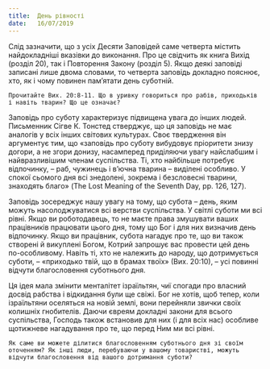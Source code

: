 ```yaml
---
title:  День рівності
date:   16/07/2019
---
```


Слід зазначити, що з усіх Десяти Заповідей саме четверта містить найдокладніші вказівки до виконання. Про це свідчить як книга Вихід (розділ 20), так і Повторення Закону (розділ 5). Якщо деякі заповіді записані лише двома словами, то четверта заповідь докладно пояснює, хто, як і чому повинен пам’ятати день суботній.

`Прочитайте Вих. 20:8-11. Що в уривку говориться про рабів, приходьків і навіть тварин? Що це означає?`

Заповідь про суботу характеризує підвищена увага до інших людей. Письменник Сігве К. Тонстед стверджує, що ця заповідь не має аналогів у всіх інших світових культурах. Своє твердження він аргументує тим, що «заповідь про суботу вибудовує пріоритети знизу догори, а не згори донизу, насамперед приділяючи увагу найслабшим і най­вразливішим членам суспільства. Ті, хто найбільше потребує відпочинку, – раб, чужинець і в’ючна тварина – виділені особливо. У спокої сьомого дня всі знедолені, зокрема і безсловесні тварини, знаходять благо» (The Lost Meaning of the Seventh Day, pp. 126, 127).

Заповідь зосереджує нашу увагу на тому, що субота – день, яким можуть насолоджуватися всі верстви суспільства. У світлі суботи ми всі рівні. Якщо ви роботодавець, то не маєте права змушувати ваших працівників працювати цього дня, тому що Бог і для них визначив день відпочинку. Якщо ви працівник, субота нагадує про те, що ви також створені й викуплені Богом, Котрий запрошує вас провести цей день по-особливому. Навіть ті, хто не належить до народу, що дотримується суботи, – «приходько твій, що в брамах твоїх» (Вих. 20:10), – усі повинні відчути благословення суботнього дня.

Ця ідея мала змінити менталітет ізраїльтян, чиї спогади про власний досвід рабства і відкидання були ще свіжі. Бог не хотів, щоб тепер, коли ізраїльтяни оселяться на новій землі, вони перейняли звички своїх колишніх гнобителів. Даючи євреям докладні закони для всього суспільства, Господь також встановив для них (і для всіх нас) особливе щотижневе нагадування про те, що перед Ним ми всі рівні.

`Як саме ви можете ділитися благословенням суботнього дня зі своїм оточенням? Як інші люди, перебуваючи у вашому товаристві, можуть відчути благословення від вашого дотримання суботи?`
